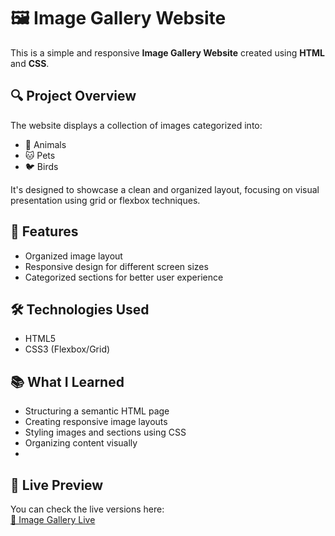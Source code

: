 # 🖼️ Image Gallery Website

This is a simple and responsive **Image Gallery Website** created using **HTML** and **CSS**.

## 🔍 Project Overview

The website displays a collection of images categorized into:

- 🐶 Animals  
- 🐱 Pets  
- 🐦 Birds  

It's designed to showcase a clean and organized layout, focusing on visual presentation using grid or flexbox techniques.

## 🚀 Features

- Organized image layout  
- Responsive design for different screen sizes  
- Categorized sections for better user experience  

## 🛠️ Technologies Used

- HTML5  
- CSS3 (Flexbox/Grid)

## 📚 What I Learned

- Structuring a semantic HTML page  
- Creating responsive image layouts  
- Styling images and sections using CSS  
- Organizing content visually
- 
## 🔗 Live Preview
You can check the live versions here:  
[🔹 Image Gallery Live](https://karthikthangadurai.github.io/Image-Gallery/)  
